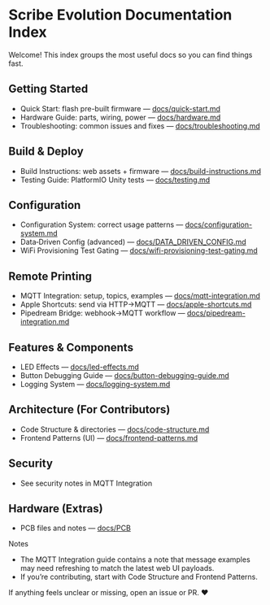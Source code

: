 # Scribe Evolution Documentation Index

Welcome! This index groups the most useful docs so you can find things fast.

## Getting Started

- Quick Start: flash pre-built firmware — [docs/quick-start.md](quick-start.md)
- Hardware Guide: parts, wiring, power — [docs/hardware.md](hardware.md)
- Troubleshooting: common issues and fixes — [docs/troubleshooting.md](troubleshooting.md)

## Build & Deploy

- Build Instructions: web assets + firmware — [docs/build-instructions.md](build-instructions.md)
- Testing Guide: PlatformIO Unity tests — [docs/testing.md](testing.md)

## Configuration

- Configuration System: correct usage patterns — [docs/configuration-system.md](configuration-system.md)
- Data‑Driven Config (advanced) — [docs/DATA_DRIVEN_CONFIG.md](DATA_DRIVEN_CONFIG.md)
- WiFi Provisioning Test Gating — [docs/wifi-provisioning-test-gating.md](wifi-provisioning-test-gating.md)

## Remote Printing

- MQTT Integration: setup, topics, examples — [docs/mqtt-integration.md](mqtt-integration.md)
- Apple Shortcuts: send via HTTP→MQTT — [docs/apple-shortcuts.md](apple-shortcuts.md)
- Pipedream Bridge: webhook→MQTT workflow — [docs/pipedream-integration.md](pipedream-integration.md)

## Features & Components

- LED Effects — [docs/led-effects.md](led-effects.md)
- Button Debugging Guide — [docs/button-debugging-guide.md](button-debugging-guide.md)
- Logging System — [docs/logging-system.md](logging-system.md)

## Architecture (For Contributors)

- Code Structure & directories — [docs/code-structure.md](code-structure.md)
- Frontend Patterns (UI) — [docs/frontend-patterns.md](frontend-patterns.md)

## Security

- See security notes in MQTT Integration

## Hardware (Extras)

- PCB files and notes — [docs/PCB](PCB)

Notes

- The MQTT Integration guide contains a note that message examples may need refreshing to match the latest web UI payloads.
- If you’re contributing, start with Code Structure and Frontend Patterns.

If anything feels unclear or missing, open an issue or PR. ❤️
